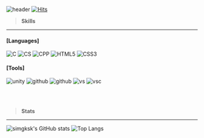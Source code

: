 ![header](https://capsule-render.vercel.app/api?type=Venom&color=auto&height=300&section=header&text=Hello&fontSize=90&animation=fadeIn&fontAlignY=38&desc=I'm%20Hana%20Sim&descAlignY=51&descAlign=62)
[![Hits](https://hits.seeyoufarm.com/api/count/incr/badge.svg?url=https%3A%2F%2Fgithub.com%2Fsimgksk%2Fhit-counter&count_bg=%23A763F7&title_bg=%236A5C8E&icon=&icon_color=%23000000&title=hits&edge_flat=false)](https://hits.seeyoufarm.com)

> **Skills** 
---
#### [Languages]
![C](https://img.shields.io/badge/C-00599C?style=for-the-badge&logo=c&logoColor=white)
![CS](https://img.shields.io/badge/C%23-239120?style=for-the-badge&logo=c-sharp&logoColor=white)
![CPP](https://img.shields.io/badge/C%2B%2B-00599C?style=for-the-badge&logo=c%2B%2B&logoColor=white)
![HTML5](https://img.shields.io/badge/html5-%23E34F26.svg?style=for-the-badge&logo=html5&logoColor=white)
![CSS3](https://img.shields.io/badge/css3-%231572B6.svg?style=for-the-badge&logo=css3&logoColor=white)

#### [Tools]
![unity](https://img.shields.io/badge/Unity-100000?style=for-the-badge&logo=unity&logoColor=white)
![github](https://img.shields.io/badge/GitHub-100000?style=for-the-badge&logo=github&logoColor=white)
![github](https://img.shields.io/badge/GitHub%20Desktop-100000?style=for-the-badge&logo=github&logoColor=purple)
![vs](https://img.shields.io/badge/Visual_Studio-5C2D91?style=for-the-badge&logo=visual%20studio&logoColor=white)
![vsc](https://img.shields.io/badge/Visual_Studio_Code-0078D4?style=for-the-badge&logo=visual%20studio%20code&logoColor=white)

<br>
<br>

> **Stats**
---
![simgksk's GitHub stats](https://github-readme-stats.vercel.app/api?username=simgksk&theme=dracula&show_icons=true)
![Top Langs](https://github-readme-stats.vercel.app/api/top-langs/?username=simgksk&layout=compact)
